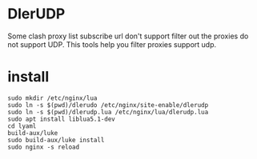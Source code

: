 # DlerUDP

Some clash proxy list subscribe url don't support filter out the proxies do not support UDP.
This tools help you filter proxies support udp.

# install

```
sudo mkdir /etc/nginx/lua
sudo ln -s $(pwd)/dlerudo /etc/nginx/site-enable/dlerudp
sudo ln -s $(pwd)/dlerudp.lua /etc/nginx/lua/dlerudp.lua
sudo apt install liblua5.1-dev
cd lyaml
build-aux/luke
sudo build-aux/luke install
sudo nginx -s reload
```